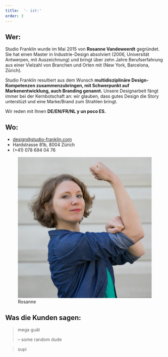 ```yaml
---
title:  '- ist:'
order: 3
---
```


## Wer:

Studio Franklin wurde im Mai 2015 von **Rosanne Vandeweerdt** gegründet. Sie hat einen Master in Industrie-Design absolviert (2006, Universit&auml;t Antwerpen, mit Auszeichnung) und bringt über zehn Jahre Berufserfahrung aus einer Vielzahl von Branchen und Orten mit (New York, Barcelona, Z&uuml;rich).

Studio Franklin resultiert aus dem Wunsch **multidisziplin&auml;re Design-Kompetenzen zusammenzubringen, mit Schwerpunkt auf Markenentwicklung, auch Branding genannt.** Unsere Designarbeit f&auml;ngt immer bei der Kernbotschaft an: wir glauben, dass gutes Design die Story unterstüzt und eine Marke/Brand zum Strahlen bringt.

Wir reden mit Ihnen **DE/EN/FR/NL y un poco ES.**

## Wo:
- design@studio-franklin.com
- Hardstrasse 81b, 8004 Zürich
- (+41) 078 694 04 76



<aside>
<figure>
  <img src="/assets/images/rosanne.png"
    srcset="/assets/images/rosanne_2x.png 2x"
    alt="">
  <figcaption>Rosanne</figcaption>
</figure>
</aside>

## Was die Kunden sagen:
> mega guät
>
> – some random dude

> supi
